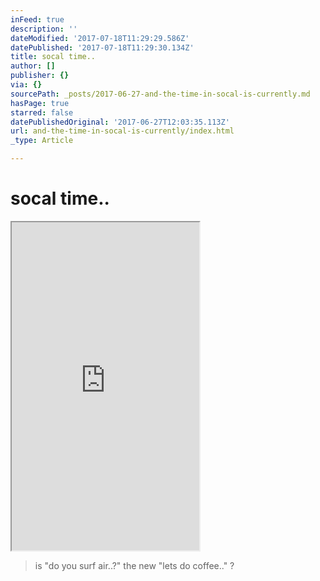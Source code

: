 ```yaml
---
inFeed: true
description: ''
dateModified: '2017-07-18T11:29:29.586Z'
datePublished: '2017-07-18T11:29:30.134Z'
title: socal time..
author: []
publisher: {}
via: {}
sourcePath: _posts/2017-06-27-and-the-time-in-socal-is-currently.md
hasPage: true
starred: false
datePublishedOriginal: '2017-06-27T12:03:35.113Z'
url: and-the-time-in-socal-is-currently/index.html
_type: Article

---
```

# socal time..

<iframe src="https://the-grid.github.io/ed-userhtml/?g=eJwlz0EOgyAQBdC9pyCT2J3FmrhphMZNV71DgzgFUsGGQUk8fY0uZ_H-_9MNkXFZFN3oVqYnRSRAT7P-giwY69wnKo-MohZgU_rRnfOc83VDl1aMpK3DYQnmGjDxw1XZjQZTdcpqbR6TCmZRBgWGS3Ietzmg6D1Gp1XZPF8zvftgcEICtuNkBbR1CcyiMzYJuLU1sCNtmOOIUcB-Eyq_C5IdP5uOuXz_Qv4B2I9Hag" height="525" style=""></iframe>

> is "do you surf air..?" the new "lets do coffee.." ?